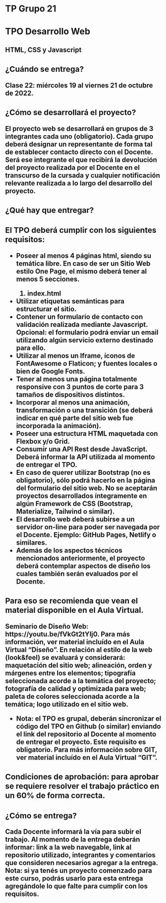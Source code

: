 <h1>TP Grupo 21</h1>

<h1>TPO Desarrollo Web</h1>
<h2>HTML, CSS y Javascript<h/2>

<h3>¿Cuándo se entrega?</h3>
  
<p>Clase 22: miércoles 19 al viernes 21 de octubre de 2022.</p>

<h3>¿Cómo se desarrollará el proyecto?</h3>
  
<p>El proyecto web se desarrollará en grupos de 3 integrantes cada uno (obligatorio). Cada
   grupo deberá designar un representante de forma tal de establecer contacto directo con el
   Docente. Será ese integrante el que recibirá la devolución del proyecto realizada por el
   Docente en el transcurso de la cursada y cualquier notificación relevante realizada a lo largo
   del desarrollo del proyecto.</p>

<h3>¿Qué hay que entregar?</h3>
  
<h3>El TPO deberá cumplir con los siguientes requisitos:</h3>
  
<ul>
  <li>Poseer al menos 4 páginas html, siendo su temática libre. En caso de ser un Sitio
    Web estilo One Page, el mismo deberá tener al menos 5 secciones.</li>
    <ol>
      <li>index.html</li>
    </ol>
  <li>Utilizar etiquetas semánticas para estructurar el sitio.</li>
  <li>Contener un formulario de contacto con validación realizada mediante Javascript.
      Opcional: el formulario podrá enviar un email utilizando algún servicio externo
      destinado para ello.
  </li>
  <li>Utilizar al menos un Iframe, íconos de FontAwesome o Flaticon; y fuentes locales o
      bien de Google Fonts.
  </li>
  <li>Tener al menos una página totalmente responsive con 3 puntos de corte para 3
      tamaños de dispositivos distintos.
  </li>
  <li>Incorporar al menos una animación, transformación o una transición (se deberá
      indicar en qué parte del sitio web fue incorporada la animación).
  </li>
  <li>Poseer una estructura HTML maquetada con Flexbox y/o Grid.</li>
  <li>Consumir una API Rest desde JavaScript. Deberá informar la API utilizada al
      momento de entregar el TPO.
  </li>
  <li>En caso de querer utilizar Bootstrap (no es obligatorio), sólo podrá hacerlo en la
      página del formulario del sitio web. No se aceptarán proyectos desarrollados
      íntegramente en algún Framework de CSS (Bootstrap, Materialize, Tailwind o
      similar).
  </li>
  <li>El desarrollo web deberá subirse a un servidor on-line para poder ser navegada por
      el Docente. Ejemplo: GitHub Pages, Netlify o similares.
  </li>
  <li>Además de los aspectos técnicos mencionados anteriormente, el proyecto deberá
      contemplar aspectos de diseño los cuales también serán evaluados por el Docente.
  </li>
</ul>

<h3>Para eso se recomienda que vean el material disponible en el Aula Virtual.</h3>

<p>Seminario de Diseño Web: https://youtu.be/fVkGt2tYIj0. Para más información, ver
   material incluído en el Aula Virtual “Diseño”. En relación al estilo de la web
   (look&feel) se evaluará y considerará: maquetación del sitio web; alineación, orden
   y márgenes entre los elementos; tipografía seleccionada acorde a la temática del
   proyecto; fotografía de calidad y optimizada para web; paleta de colores
   seleccionada acorde a la temática; logo utilizado en el sitio web.</p>
  
<ul>
  <li>Nota: el TPO es grupal, deberán sincronizar el código del TPO en Github (o similar)
      enviando el link del repositorio al Docente al momento de entregar el proyecto. Este
      requisito es obligatorio. Para más información sobre GIT, ver material incluído en el
      Aula Virtual “GIT”.
  </li>
</ul>

<h3>Condiciones de aprobación: para aprobar se requiere resolver el trabajo práctico en un
    60% de forma correcta.</h3>

<h3>¿Cómo se entrega?</h3>

<p>Cada Docente informará la vía para subir el trabajo. Al momento de la entrega deberán
   informar: link a la web navegable, link al repositorio utilizado, integrantes y comentarios que
   consideren necesarios agregar a la entrega.
   Nota: si ya tenés un proyecto comenzado para este curso, podrás usarlo para esta entrega
   agregándole lo que falte para cumplir con los requisitos.</p>
